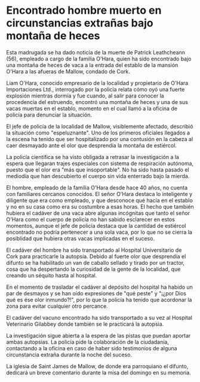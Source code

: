 # Encontrado hombre muerto en circunstancias extrañas bajo montaña de heces

Esta madrugada se ha dado noticia de la muerte de Patrick Leathcheann \(56\), empleado a cargo de la familia O'Hara, quien ha sido encontrado bajo una montaña de heces de vaca a la entrada del establo de la mansión O'Hara a las afueras de Mallow, condado de Cork.

Liam O'Hara, conocido empresario de la localidad y propietario de O'Hara Importaciones Ltd., interrogado por la policía relata cómo oyó una fuerte explosión mientras dormía y fue cuando, al salir para conocer la procedencia del estruendo, encontró una montaña de heces y una de sus vacas muertas en el establo, momento en el cual llamó a la oficina de policía para denunciar la situación.

El jefe de policía de la localidad de Mallow, visiblemente afectado, describió la situación como "espeluznante". Uno de los primeros oficiales llegados a la escena ha tenido que ser hospitalizado por una contusión en la cabeza al caer desmayado ante el olor que desprendía la montaña de estiércol.

La policía científica se ha visto obligada a retrasar la investigación a la espera que llegaran trajes especiales con sistema de respiración autónoma, puesto que el olor era "más que insoportable". No ha sido hasta pasado el mediodía que han descubierto el cuerpo sin vida enterrado bajo la mierda.

El hombre, empleado de la família O'Hara desde hace 40 años, no cuenta con familiares cercanos conocidos. El señor O'Hara destaca lo inteligente y diligente que era como empleado, y que desconoce qué hacía en el establo y no en su casa como era su costumbre a esas horas. El hecho que también hubiera el cadáver de una vaca abre algunas incógnitas que tanto el señor O'Hara como el cuerpo de policía no han sabido esclarecer en estos momentos, aunque el jefe de policía destaca que la cantidad de estiércol encontrado no podría pertenecer a una sola vaca, por lo que no se cierra la posiblidad que hubiera otras vacas implicadas en el suceso.

El cadáver del hombre ha sido transportado al Hospital Universitario de Cork para practicarle la autopsia. Debido al fuerte olor que desprendía el difunto se ha habilitado un van de caballo sellado y tirado por un tractor, cosa que ha despertando la curiosidad de la gente de la localidad, que creando un séquito hasta al hospital.

En el momento de trasladar el cadáver al depósito del hospital ha habido un par de desmayos y se han oído expresiones de "qué peste" y "¡¿por Dios qué es ése olor inmundo?!", por lo que la policía ha tenido que acordonar la zona para evitar cualquier otro percance.

El cadáver del vacuno encontrado ha sido transportado a su vez al Hospital Veterinario Gilabbey donde también se le practicará la autopsia.

La investigación sigue abierta a la espera de las pistas que puedan aportar ambas autopsias. La policía pide la colaboración de la ciudadanía, contactando a la oficina en caso de haber sido testimonios de alguna circunstancia extraña durante la noche del suceso.

La iglesia de Saint James de Mallow, de donde era parroquiano el difunto, dedicará un breve comentario durante la misa del domingo en su memoria.


